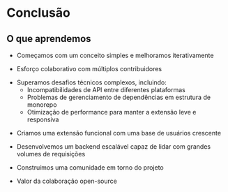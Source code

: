 # Conclusão

## O que aprendemos



<v-click>

- Começamos com um conceito simples e melhoramos iterativamente

</v-click>

<v-click>

- Esforço colaborativo com múltiplos contribuidores

</v-click>

<v-click>

- Superamos desafios técnicos complexos, incluindo:
  - Incompatibilidades de API entre diferentes plataformas
  - Problemas de gerenciamento de dependências em estrutura de monorepo
  - Otimização de performance para manter a extensão leve e responsiva

</v-click>

<v-click>

- Criamos uma extensão funcional com uma base de usuários crescente

</v-click>

<v-click>

- Desenvolvemos um backend escalável capaz de lidar com grandes volumes de requisições

</v-click>

<v-click>

- Construímos uma comunidade em torno do projeto

</v-click>

<v-click>

- Valor da colaboração open-source

</v-click>


